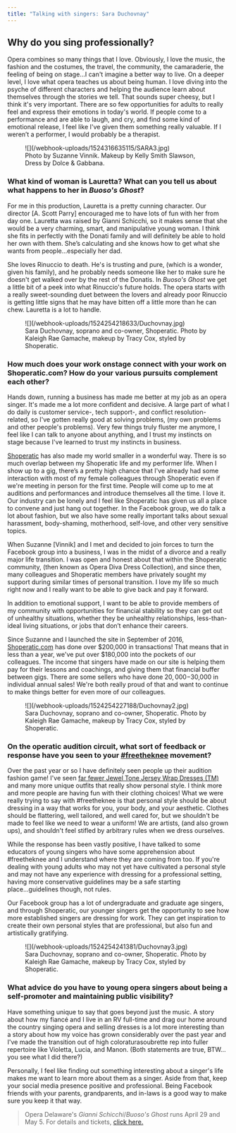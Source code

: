 ```yaml
---
title: "Talking with singers: Sara Duchovnay"
---
```


## Why do you sing professionally?

Opera combines so many things that I love. Obviously, I love the music, the fashion and the costumes, the travel, the community, the camaraderie, the feeling of being on stage...I can't imagine a better way to live. On a deeper level, I love what opera teaches us about being human. I love diving into the psyche of different characters and helping the audience learn about themselves through the stories we tell. That sounds super cheesy, but I think it's very important. There are so few opportunities for adults to really feel and express their emotions in today's world. If people come to a performance and are able to laugh, and cry, and find some kind of emotional release, I feel like I've given them something really valuable. If I weren’t a performer, I would probably be a therapist.

<figure data-type="image">
![](/webhook-uploads/1524316635115/SARA3.jpg)
<figcaption>Photo by Suzanne Vinnik. Makeup by Kelly Smith Slawson, Dress by Dolce & Gabbana.</figcaption>
</figure>
 
### What kind of woman is Lauretta? What can you tell us about what happens to her in *Buoso's Ghost*?

For me in this production, Lauretta is a pretty cunning character. Our director [A. Scott Parry] encouraged me to have lots of fun with her from day one. Lauretta was raised by Gianni Schicchi, so it makes sense that she would be a very charming, smart, and manipulative young woman. I think she fits in perfectly with the Donati family and will definitely be able to hold her own with them. She’s calculating and she knows how to get what she wants from people...especially her dad. 

She loves Rinuccio to death. He's is trusting and pure, (which is a wonder, given his family), and he probably needs someone like her to make sure he doesn't get walked over by the rest of the Donatis. In *Buoso's Ghost* we get a little bit of a peek into what Rinuccio's future holds. The opera starts with a really sweet-sounding duet between the lovers and already poor Rinuccio is getting little signs that he may have bitten off a little more than he can chew. Lauretta is a lot to handle.

<figure data-type="image">
![](/webhook-uploads/1524254218633/Duchovnay.jpg)
<figcaption>Sara Duchovnay, soprano and co-owner, Shoperatic. Photo by Kaleigh Rae Gamache, makeup by Tracy Cox, styled by Shoperatic.</figcaption>
</figure>
 
### How much does your work onstage connect with your work on Shoperatic.com? How do your various pursuits complement each other?

Hands down, running a business has made me better at my job as an opera singer. It's made me a lot more confident and decisive. A large part of what I do daily is customer service-, tech support-, and conflict resolution- related, so I've gotten really good at solving problems, (my own problems and other people's problems). Very few things truly fluster me anymore, I feel like I can talk to anyone about anything, and I trust my instincts on stage because I've learned to trust my instincts in business.

[Shoperatic](https://shoperatic.com/) has also made my world smaller in a wonderful way. There is so much overlap between my Shoperatic life and my performer life. When I show up to a gig, there’s a pretty high chance that I've already had some interaction with most of my female colleagues through Shoperatic even if we're meeting in person for the first time. People will come up to me at auditions and performances and introduce themselves all the time. I love it. Our industry can be lonely and I feel like Shoperatic has given us all a place to convene and just hang out together. In the Facebook group, we do talk a lot about fashion, but we also have some really important talks about sexual harassment, body-shaming, motherhood, self-love, and other very sensitive topics. 

When Suzanne [Vinnik] and I met and decided to join forces to turn the Facebook group into a business, I was in the midst of a divorce and a really major life transition. I was open and honest about that within the Shoperatic community, (then known as Opera Diva Dress Collection), and  since then, many colleagues and Shoperatic members have privately sought my support during similar times of personal transition. I love my life so much right now and I really want to be able to give back and pay it forward. 

In addition to emotional support,  I want to be able to provide members of my community with opportunities for financial stability so they can get out of unhealthy situations, whether they be unhealthy relationships, less-than-ideal living situations, or jobs that don’t enhance their careers.

Since Suzanne and I launched the site in September of 2016, [Shoperatic.com](https://shoperatic.com/) has done over $200,000 in transactions! That means that in less than a year, we've put over $180,000 into the pockets of our colleagues. The income that singers have made on our site is helping them pay for their lessons and coachings, and giving them that financial buffer between gigs. There are some sellers who have done $20,000-$30,000 in individual annual sales! We're both really proud of that and want to continue to make things better for even more of our colleagues.

<figure data-type="image">
![](/webhook-uploads/1524254227188/Duchovnay2.jpg)
<figcaption>Sara Duchovnay, soprano and co-owner, Shoperatic. Photo by Kaleigh Rae Gamache, makeup by Tracy Cox, styled by Shoperatic.</figcaption>
</figure>

### On the operatic audition circuit, what sort of feedback or response have you seen to your [#freetheknee](/freetheknee-part-2-you-have-better-choices/) movement? 

Over the past year or so I have definitely seen people up their audition fashion game! I've seen [far fewer Jewel Tone Jersey Wrap Dresses (TM)](/a-letter-to-the-modern-diva/) and many more unique outfits that really show personal style. I think more and more people are having fun with their clothing choices! What we were really trying to say with #freetheknee is that personal style should be about dressing in a way that works for you, your body, and your aesthetic. Clothes should be flattering, well tailored, and well cared for, but we shouldn't be made to feel like we need to wear a uniform! We are artists, (and also grown ups), and shouldn't feel stifled by arbitrary rules when we dress ourselves. 

While the response has been vastly positive, I have talked to some educators of young singers who have some apprehension about #freetheknee and I understand where they are coming from too. If you're dealing with young adults who may not yet have cultivated a personal style and may not have any experience with dressing for a professional setting, having more conservative guidelines may be a safe starting place...guidelines though, not rules. 

Our Facebook group has a lot of undergraduate and graduate age singers, and through Shoperatic, our younger singers get the opportunity to see how more established singers are dressing for work. They can get inspiration to create their own personal styles that are professional, but also fun and artistically gratifying.

<figure data-type="image">
![](/webhook-uploads/1524254241381/Duchovnay3.jpg)
<figcaption>Sara Duchovnay, soprano and co-owner, Shoperatic. Photo by Kaleigh Rae Gamache, makeup by Tracy Cox, styled by Shoperatic.</figcaption>
</figure>
 
### What advice do you have to young opera singers about being a self-promoter and maintaining public visibility?  

Have something unique to say that goes beyond just the music. A story about how my fiancé and I live in an RV full-time and drag our home around the country singing opera and selling dresses is a lot more interesting than a story about how my voice has grown considerably over the past year and I've made the transition out of high coloraturasoubrette rep into fuller repertoire like Violetta, Lucia, and Manon. (Both statements are true, BTW…you see what I did there?) 

Personally, I feel like finding out something interesting about a singer's life makes me want to learn more about them as a singer. Aside from that, keep your social media presence positive and professional. Being Facebook friends with your parents, grandparents, and in-laws is a good way to make sure you keep it that way.

>Opera Delaware's *Gianni Schicchi*/*Buoso's Ghost* runs April 29 and May 5. For details and tickets, [click here.](http://www.operade.org/2018-festival-gianni-schicchi-buosos-ghost)
